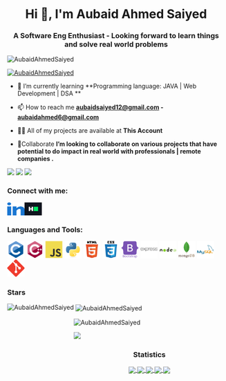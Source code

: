 <h1 align="center">Hi 👋, I'm Aubaid Ahmed Saiyed</h1>
<h3 align="center">A Software Eng Enthusiast - Looking forward to learn things and solve real world problems </h3>
<p align="left"> <img src="https://komarev.com/ghpvc/?username=AubaidAhmedSaiyed&label=Profile%20views&color=0e75b6&style=flat" alt="AubaidAhmedSaiyed" /> </p>

<p align="left"> <a href="https://github.com/ryo-ma/github-profile-trophy"><img src="https://github-profile-trophy.vercel.app/?username=AubaidAhmedSaiyed&theme=dark_lover" alt="AubaidAhmedSaiyed" /></a> </p>

- 🌱 I’m currently learning **Programming language: JAVA | Web Development | DSA **

- 📫 How to reach me **aubaidsaiyed12@gmail.com - aubaidahmed6@gmail.com**
- 👨‍💻 All of my projects are available at **This Account**
- 🤝Collaborate **I’m looking to collaborate on various projects that have potential to do impact in real world with professionals | remote companies .**

<div> <a href="https://www.linkedin.com/in/aubaid-ahmed-saiyed" target="_blank"><img src="https://img.shields.io/badge/LinkedIn-0077B5?style=for-the-badge&logo=linkedin&logoColor=white" target="_blank"></a>
<a href="https://github.com/AubaidAhmedSaiyed" target="_blank"><img src="https://img.shields.io/badge/GitHub-100000?style=for-the-badge&logo=github&logoColor=white" target="_blank"></a>
<a href = "mailto:aubaidsaiyed12@gmail.com - aubaidahmed6@gmail.com"><img src="https://img.shields.io/badge/-Gmail-%23333?style=for-the-badge&logo=gmail&logoColor=white" target="_blank"></a>
</div><h3 align="left">Connect with me:</h3>
<p align="left">
<a href="https://linkedin.com/in/aubaid-ahmed-saiyed" target="blank"><img align="center" src="https://raw.githubusercontent.com/teamedwardforever/Readme-Generator/71f25dd8b98329b168142a6b782a107b75eab178/svg/Social/linked-in-alt.svg" alt="aubaid-ahmed-saiyed" height="30" width="40" /></a><a href="https://www.hackerrank.com/aubaidsaiyed12" target="blank"><img align="center" src="https://raw.githubusercontent.com/teamedwardforever/Readme-Generator/71f25dd8b98329b168142a6b782a107b75eab178/svg/Social/hackerrank.svg" alt="aubaidsaiyed12" height="30" width="40" /></a></p>

<h3 align="left">Languages and Tools:</h3>
<p align="left">
<img src="https://raw.githubusercontent.com/teamedwardforever/Readme-Generator/71f25dd8b98329b168142a6b782a107b75eab178/svg/Skills/Languages/c-original.svg" alt="C" width="40" height="40"/>
<img src="https://raw.githubusercontent.com/teamedwardforever/Readme-Generator/71f25dd8b98329b168142a6b782a107b75eab178/svg/Skills/Languages/cplusplus-original.svg" alt="CPP" width="40" height="40"/>
<img src="https://raw.githubusercontent.com/teamedwardforever/Readme-Generator/71f25dd8b98329b168142a6b782a107b75eab178/svg/Skills/Languages/javascript-original.svg" alt="Javascript" width="40" height="40"/>
<img src="https://raw.githubusercontent.com/teamedwardforever/Readme-Generator/71f25dd8b98329b168142a6b782a107b75eab178/svg/Skills/Languages/python-original.svg" alt="Python" width="40" height="40"/>
<img src="https://raw.githubusercontent.com/teamedwardforever/Readme-Generator/71f25dd8b98329b168142a6b782a107b75eab178/svg/Skills/Frontend/html5-original-wordmark.svg" alt="HTML" width="40" height="40"/>
<img src="https://raw.githubusercontent.com/teamedwardforever/Readme-Generator/71f25dd8b98329b168142a6b782a107b75eab178/svg/Skills/Frontend/css3-original-wordmark.svg" alt="Css" width="40" height="40"/>
<img src="https://raw.githubusercontent.com/teamedwardforever/Readme-Generator/71f25dd8b98329b168142a6b782a107b75eab178/svg/Skills/Frontend/bootstrap-plain-wordmark.svg" alt="Bootstrap" width="40" height="40"/>
<img src="https://raw.githubusercontent.com/teamedwardforever/Readme-Generator/71f25dd8b98329b168142a6b782a107b75eab178/svg/Skills/Backend/express-original-wordmark.svg" alt="Express" width="40" height="40"/>
<img src="https://raw.githubusercontent.com/teamedwardforever/Readme-Generator/71f25dd8b98329b168142a6b782a107b75eab178/svg/Skills/Backend/nodejs-original-wordmark.svg" alt="NodeJs" width="40" height="40"/>
<img src="https://raw.githubusercontent.com/teamedwardforever/Readme-Generator/71f25dd8b98329b168142a6b782a107b75eab178/svg/Skills/Database/mongodb-original-wordmark.svg" alt="Mongodb" width="40" height="40"/>
<img src="https://raw.githubusercontent.com/teamedwardforever/Readme-Generator/71f25dd8b98329b168142a6b782a107b75eab178/svg/Skills/Database/mysql-original-wordmark.svg" alt="Mysql" width="40" height="40"/>
<img src="https://raw.githubusercontent.com/teamedwardforever/Readme-Generator/71f25dd8b98329b168142a6b782a107b75eab178/svg/Skills/Other/git-scm-icon.svg" alt="Git" width="40" height="40"/>
</p>

<h3 align="left">Stars</h3>
<img align="left" height="180em" src="https://github-readme-stats.vercel.app/api/top-langs/?username=AubaidAhmedSaiyed&layout=compact&theme=blue-green" alt=AubaidAhmedSaiyed />

<p>&nbsp;<img align="center" height="180em" src="https://github-readme-stats.vercel.app/api?username=AubaidAhmedSaiyed&show_icons=true&locale=en&theme=blue-green" alt="AubaidAhmedSaiyed" /></p>

<p><img align="center" height="180em" src="https://github-readme-streak-stats.herokuapp.com/?user=AubaidAhmedSaiyed&theme=blue-green" alt="AubaidAhmedSaiyed" /></p>

<img src="https://user-images.githubusercontent.com/73097560/115834477-dbab4500-a447-11eb-908a-139a6edaec5c.gif"><h3 align="center">Statistics</h3>
<div align="center">
<a href="https://github.com/AubaidAhmedSaiyed">
<img align="center" src="http://github-profile-summary-cards.vercel.app/api/cards/stats?username=AubaidAhmedSaiyed&theme=2077" height="180em" />
<img align="center" src="http://github-profile-summary-cards.vercel.app/api/cards/most-commit-language?username=AubaidAhmedSaiyed&theme=blue_green" height="180em" />
<img align="center" src="http://github-profile-summary-cards.vercel.app/api/cards/repos-per-language?username=AubaidAhmedSaiyed&theme=2077" height="180em" />
<img align="center" src="http://github-profile-summary-cards.vercel.app/api/cards/productive-time?username=AubaidAhmedSaiyed&theme=2077" height="180em" />
<img align="center" src="http://github-profile-summary-cards.vercel.app/api/cards/profile-details?username=AubaidAhmedSaiyed&theme=blue_green" height="180em" />
</div>

